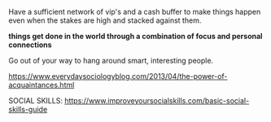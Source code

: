 Have a sufficient network of vip's and a cash buffer to make things happen even when the stakes are high and stacked against them.

**things get done in the world through a combination of focus and personal connections**

Go out of your way to hang around smart, interesting people.

https://www.everydaysociologyblog.com/2013/04/the-power-of-acquaintances.html

SOCIAL SKILLS: https://www.improveyoursocialskills.com/basic-social-skills-guide